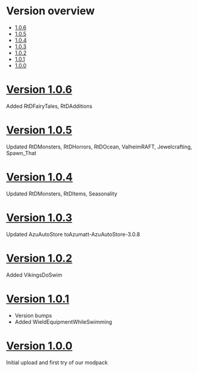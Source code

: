 # Version overview
- [1.0.6](https://github.com/Tuumke/valheimmods/blob/main/CHANGELOG.md#1.0.6)
- [1.0.5](https://github.com/Tuumke/valheimmods/blob/main/CHANGELOG.md#1.0.5)
- [1.0.4](https://github.com/Tuumke/valheimmods/blob/main/CHANGELOG.md#1.0.4)
- [1.0.3](https://github.com/Tuumke/valheimmods/blob/main/CHANGELOG.md#1.0.3)
- [1.0.2](https://github.com/Tuumke/valheimmods/blob/main/CHANGELOG.md#1.0.2)
- [1.0.1](https://github.com/Tuumke/valheimmods/blob/main/CHANGELOG.md#1.0.1)
- [1.0.0](https://github.com/Tuumke/valheimmods/blob/main/CHANGELOG.md#1.0.0)

# [Version 1.0.6](#1.0.6)
Added RtDFairyTales, RtDAdditions

# [Version 1.0.5](#1.0.5)
Updated RtDMonsters, RtDHorrors, RtDOcean, ValheimRAFT, Jewelcrafting, Spawn_That

# [Version 1.0.4](#1.0.4)
Updated RtDMonsters, RtDItems, Seasonality

# [Version 1.0.3](#1.0.3)
Updated AzuAutoStore toAzumatt-AzuAutoStore-3.0.8

# [Version 1.0.2](#1.0.2)
Added VikingsDoSwim


# [Version 1.0.1](#1.0.1)
- Version bumps
- Added WieldEquipmentWhileSwimming

# [Version 1.0.0](#1.0.0)
Initial upload and first try of our modpack
